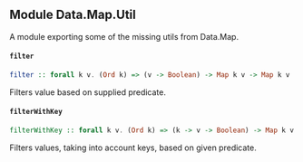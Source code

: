 ## Module Data.Map.Util

A module exporting some of the missing utils from Data.Map.

#### `filter`

``` purescript
filter :: forall k v. (Ord k) => (v -> Boolean) -> Map k v -> Map k v
```

Filters value based on supplied predicate.

#### `filterWithKey`

``` purescript
filterWithKey :: forall k v. (Ord k) => (k -> v -> Boolean) -> Map k v -> Map k v
```

Filters values, taking into account keys, based on given predicate.


